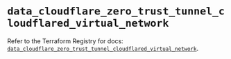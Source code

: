 # `data_cloudflare_zero_trust_tunnel_cloudflared_virtual_network`

Refer to the Terraform Registry for docs: [`data_cloudflare_zero_trust_tunnel_cloudflared_virtual_network`](https://registry.terraform.io/providers/cloudflare/cloudflare/5.1.0/docs/data-sources/zero_trust_tunnel_cloudflared_virtual_network).
